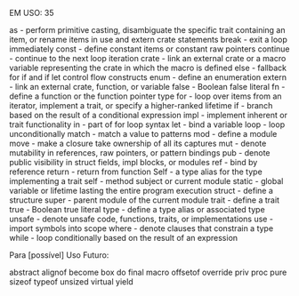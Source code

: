 EM USO:  35

as - perform primitive casting, disambiguate the specific trait containing an item, or rename items in use and extern crate statements
break - exit a loop immediately
const - define constant items or constant raw pointers
continue - continue to the next loop iteration
crate - link an external crate or a macro variable representing the crate in which the macro is defined
else - fallback for if and if let control flow constructs
enum - define an enumeration
extern - link an external crate, function, or variable
false - Boolean false literal
fn - define a function or the function pointer type
for - loop over items from an iterator, implement a trait, or specify a higher-ranked lifetime
if - branch based on the result of a conditional expression
impl - implement inherent or trait functionality
in - part of for loop syntax
let - bind a variable
loop - loop unconditionally
match - match a value to patterns
mod - define a module
move - make a closure take ownership of all its captures
mut - denote mutability in references, raw pointers, or pattern bindings
pub - denote public visibility in struct fields, impl blocks, or modules
ref - bind by reference
return - return from function
Self - a type alias for the type implementing a trait
self - method subject or current module
static - global variable or lifetime lasting the entire program execution
struct - define a structure
super - parent module of the current module
trait - define a trait
true - Boolean true literal
type - define a type alias or associated type
unsafe - denote unsafe code, functions, traits, or implementations
use - import symbols into scope
where - denote clauses that constrain a type
while - loop conditionally based on the result of an expression

Para [possível] Uso Futuro:

abstract
alignof
become
box
do
final
macro
offsetof
override
priv
proc
pure
sizeof
typeof
unsized
virtual
yield